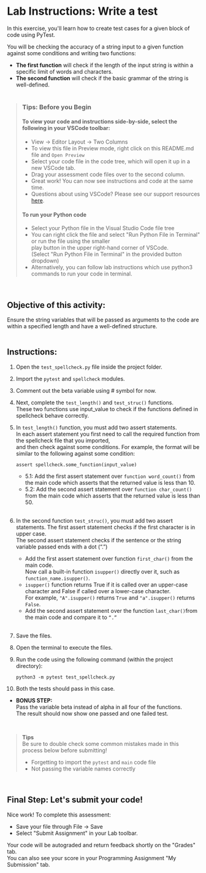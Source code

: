 # Lab Instructions: Write a test

In this exercise, you'll learn how to create test cases for a given block of code using PyTest.  

You will be checking the accuracy of a string input to a given function against some conditions and writing two functions:
- **The first function** will check if the length of the input string is within a   
specific limit of words and characters. 
- **The second function** will check if the basic grammar of the string is well-defined.
 <br><br>

> ### **Tips: Before you Begin**
> #### **To view your code and instructions side-by-side**, select the following in your VSCode toolbar:
> - View -> Editor Layout -> Two Columns
> - To view this file in Preview mode, right click on this README.md file and `Open Preview`
> - Select your code file in the code tree, which will open it up in a new VSCode tab.
> - Drag your assessment code files over to the second column. 
> - Great work! You can now see instructions and code at the same time. 
> - Questions about using VSCode? Please see our support resources [here](https://www.coursera.org/learn/programming-in-python/supplement/2IEyt/visual-studio-code-on-coursera).
> #### **To run your Python code**
> - Select your Python file in the Visual Studio Code file tree 
> - You can right click the file and select "Run Python File in Terminal" 
>   or run the file using the smaller   
    play button in the upper right-hand corner 
>   of VSCode.  
    (Select "Run Python File in Terminal" in the provided button dropdown)
> - Alternatively, you can follow lab instructions which use python3 commands to run your code in terminal.
> 

<br>

## Objective of this activity:   
Ensure the string variables that will be passed as arguments to the code are within a specified length and have a well-defined structure.<br><br>

## Instructions:

1. Open the `test_spellcheck.py` file inside the project folder.

2. Import the `pytest` and `spellcheck` modules.
3. Comment out the beta variable using # symbol for now. 
4. Next, complete the `test_length()` and `test_struc()` functions.   
   These two functions use input_value to check if the functions defined in spellcheck behave correctly. 
5.  In `test_length()` function, you must add two assert statements.   
    In each assert statement you first need to call the required function from the spellcheck file that you imported,  
    and then check against some conditions. For example, the format will be similar to the following against some condition:
    ```
    assert spellcheck.some_function(input_value)
    ```
    - 5.1: Add the first assert statement over `function word_count()` from the main code which asserts that the returned value is less than 10.
    - 5.2: Add the second assert statement over `function char_count()` from the main code which asserts that the returned value is less than 50. 
<br><br>

6. In the second function `test_struc()`, you must add two assert statements. The first assert statement checks if the first character is in upper case.  
The second assert statement checks if the sentence or the string variable passed ends with a dot (“.”) 
    - Add the first assert statement over function `first_char()` from the main code.  
      Now call a built-in function `isupper()` directly over it, such as `function_name.isupper()`. 
    - `isupper()` function returns True if it is called over an upper-case character and False if called over a lower-case character.  
      For example, `"A".isupper()` returns `True` and `"a".isupper()` returns `False`.
    - Add the second assert statement over the function `last_char()`from the main code and compare it to `“.” ` 
<br><br>

7. Save the files.
8. Open the terminal to execute the files.
9. Run the code using the following command (within the  project directory):
    ```
    python3 -m pytest test_spellcheck.py 
    ```
10. Both the tests should pass in this case.  


- **BONUS STEP:**<br>
Pass the variable beta instead of alpha in all four of the functions.  
The result should now show one passed and one failed test.  

<br>

> **Tips**<br>
> Be sure to double check some common mistakes made in this process 
  below before submitting!  
> - Forgetting to import the `pytest` and `main` code file
> - Not passing the variable names correctly
> 
<br>


## Final Step: Let's submit your code!
Nice work! To complete this assessment:
- Save your file through File -> Save 
- Select "Submit Assignment" in your Lab toolbar. 

Your code will be autograded and return feedback shortly on the "Grades" tab.  
You can also see your score in your Programming Assignment "My Submission" tab.
<br> <br> 